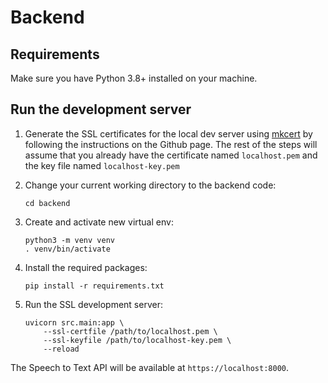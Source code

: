 Backend
=======

## Requirements

Make sure you have Python 3.8+ installed on your machine.

## Run the development server

1.  Generate the SSL certificates for the local dev server using [mkcert](https://github.com/FiloSottile/mkcert) by following the instructions on the Github page. The rest of the steps will assume that you already have the certificate named `localhost.pem` and the key file named `localhost-key.pem` 

1.  Change your current working directory to the backend code:

        cd backend

1.  Create and activate new virtual env:

        python3 -m venv venv
        . venv/bin/activate

1.  Install the required packages:

        pip install -r requirements.txt

1.  Run the SSL development server:

        uvicorn src.main:app \
            --ssl-certfile /path/to/localhost.pem \
            --ssl-keyfile /path/to/localhost-key.pem \
            --reload

The Speech to Text API will be available at `https://localhost:8000`.

